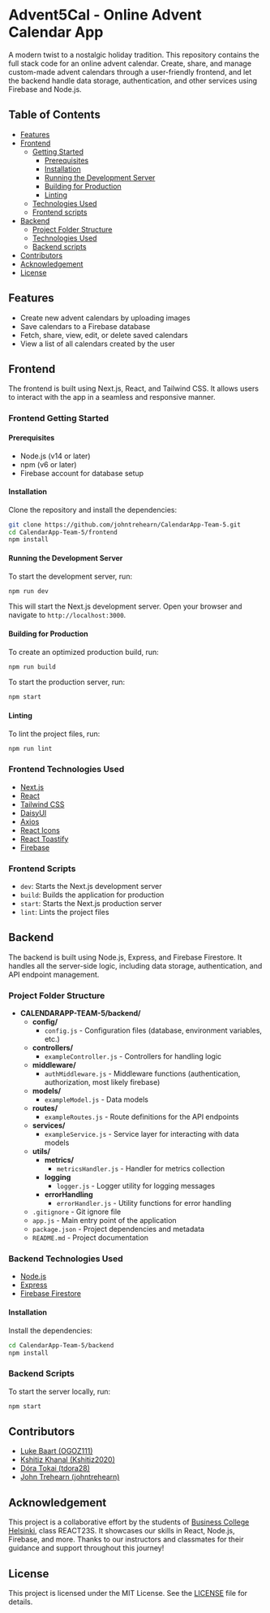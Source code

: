 # Advent5Cal - Online Advent Calendar App

A modern twist to a nostalgic holiday tradition. This repository contains the full stack code for an online advent calendar. Create, share, and manage custom-made advent calendars through a user-friendly frontend, and let the backend handle data storage, authentication, and other services using Firebase and Node.js.

## Table of Contents

- [Features](#features)
- [Frontend](#frontend)
  - [Getting Started](#frontend-getting-started)
    - [Prerequisites](#prerequisites)
    - [Installation](#installation)
    - [Running the Development Server](#running-the-development-server)
    - [Building for Production](#building-for-production)
    - [Linting](#linting)
  - [Technologies Used](#frontend-technologies-used)
  - [Frontend scripts](#frontend-scripts)
- [Backend](#backend)
  - [Project Folder Structure](#project-folder-structure)
  - [Technologies Used](#backend-technologies-used)
  - [Backend scripts](#backend-scripts)
- [Contributors](#contributors)
- [Acknowledgement](#acknowledgement)
- [License](#license)

## Features

- Create new advent calendars by uploading images
- Save calendars to a Firebase database
- Fetch, share, view, edit, or delete saved calendars
- View a list of all calendars created by the user

## Frontend

The frontend is built using Next.js, React, and Tailwind CSS. It allows users to interact with the app in a seamless and responsive manner.

### Frontend Getting Started

#### Prerequisites

- Node.js (v14 or later)
- npm (v6 or later)
- Firebase account for database setup

#### Installation

Clone the repository and install the dependencies:

```bash
git clone https://github.com/johntrehearn/CalendarApp-Team-5.git
cd CalendarApp-Team-5/frontend
npm install
```

#### Running the Development Server

To start the development server, run:

```bash
npm run dev
```

This will start the Next.js development server. Open your browser and navigate to `http://localhost:3000`.

#### Building for Production

To create an optimized production build, run:

```bash
npm run build
```

To start the production server, run:

```bash
npm start
```

#### Linting

To lint the project files, run:

```bash
npm run lint
```

### Frontend Technologies Used

- [Next.js](https://nextjs.org/)
- [React](https://reactjs.org/)
- [Tailwind CSS](https://tailwindcss.com/)
- [DaisyUI](https://daisyui.com/)
- [Axios](https://axios-http.com/)
- [React Icons](https://react-icons.github.io/react-icons/)
- [React Toastify](https://fkhadra.github.io/react-toastify/)
- [Firebase](https://firebase.google.com/)

### Frontend Scripts

- `dev`: Starts the Next.js development server
- `build`: Builds the application for production
- `start`: Starts the Next.js production server
- `lint`: Lints the project files

## Backend

The backend is built using Node.js, Express, and Firebase Firestore. It handles all the server-side logic, including data storage, authentication, and API endpoint management.

### Project Folder Structure

- **CALENDARAPP-TEAM-5/backend/**
  - **config/**
    - `config.js` - Configuration files (database, environment variables, etc.)
  - **controllers/**
    - `exampleController.js` - Controllers for handling logic
  - **middleware/**
    - `authMiddleware.js` - Middleware functions (authentication, authorization, most likely firebase)
  - **models/**
    - `exampleModel.js` - Data models
  - **routes/**
    - `exampleRoutes.js` - Route definitions for the API endpoints
  - **services/**
    - `exampleService.js` - Service layer for interacting with data models
  - **utils/**
    - **metrics/**
      - `metricsHandler.js` - Handler for metrics collection
    - **logging**
      - `logger.js` - Logger utility for logging messages
    - **errorHandling**
      - `errorHandler.js` - Utility functions for error handling
  - `.gitignore` - Git ignore file
  - `app.js` - Main entry point of the application
  - `package.json` - Project dependencies and metadata
  - `README.md` - Project documentation

### Backend Technologies Used

- [Node.js](https://nodejs.org/)
- [Express](https://expressjs.com/)
- [Firebase Firestore](https://firebase.google.com/docs/firestore)

#### Installation

Install the dependencies:

```bash
cd CalendarApp-Team-5/backend
npm install
```

### Backend Scripts

To start the server locally, run:

```bash
npm start
```

## Contributors

- [Luke Baart (OGOZ111)](https://github.com/OGOZ111)
- [Kshitiz Khanal (Kshitiz2020)](https://github.com/Kshitiz2020)
- [Dóra Tokai (tdora28)](https://github.com/tdora28)
- [John Trehearn (johntrehearn)](https://github.com/johntrehearn)

## Acknowledgement

This project is a collaborative effort by the students of [Business College Helsinki](https://www.bc.fi/), class REACT23S. It showcases our skills in React, Node.js, Firebase, and more. Thanks to our instructors and classmates for their guidance and support throughout this journey!

## License

This project is licensed under the MIT License. See the [LICENSE](LICENSE) file for details.

